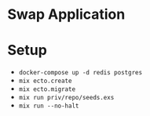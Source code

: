 # Swap Application

# Setup
- ``docker-compose up -d redis postgres``
- `mix ecto.create`
- `mix ecto.migrate`
- `mix run priv/repo/seeds.exs`
- `mix run --no-halt`
